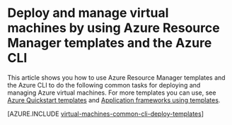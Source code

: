 <properties
	pageTitle="Deploy and manage VM with templates | Microsoft Azure"
	description="Deploy and manage the most common configurations for Azure virtual machines using Resource Manager templates and Azure CLI."
	services="virtual-machines-linux"
	documentationCenter=""
	authors="squillace"
	manager="timlt"
	editor=""
	tags="azure-resource-manager"/>

<tags
	ms.service="virtual-machines-linux"
	ms.workload="infrastructure-services"
	ms.tgt_pltfrm="vm-linux"
	ms.devlang="na"
	ms.topic="article"
	ms.date="11/01/2015"
	ms.author="rasquill"/>

# Deploy and manage virtual machines by using Azure Resource Manager templates and the Azure CLI

		
This article shows you how to use Azure Resource Manager templates and the Azure CLI to do the following common tasks for deploying and managing Azure virtual machines. For more templates you can use, see [Azure Quickstart templates](https://azure.microsoft.com/documentation/templates/) and [Application frameworks using templates](virtual-machines-app-frameworks.md).
 

[AZURE.INCLUDE [virtual-machines-common-cli-deploy-templates](../../includes/virtual-machines-common-cli-deploy-templates.md)]
